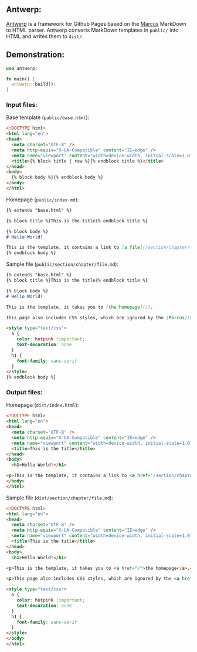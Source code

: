 ## Antwerp:
[Antwerp](https://crates.io/crates/antwerp) is a framework for Github Pages based on the [Marcus](https://crates.io/crates/marcus) MarkDown to HTML parser. Antwerp converts MarkDown templates in `public/` into HTML and writes them to `dist/`.

## Demonstration:

```rust
use antwerp;

fn main() {
  antwerp::build();
}
```

### Input files:

Base template (`public/base.html`):
```html
<!DOCTYPE html>
<html lang="en">
<head>
  <meta charset="UTF-8" />
  <meta http-equiv="X-UA-Compatible" content="IE=edge" />
  <meta name="viewport" content="width=device-width, initial-scale=1.0" />
  <title>{% block title | raw %}{% endblock title %}</title>
</head>
<body>
  {% block body %}{% endblock body %}
</body>
</html>
```

Homepage (`public/index.md`):
```markdown
{% extends "base.html" %}

{% block title %}This is the title{% endblock title %}

{% block body %}
# Hello World!

This is the template, it contains a link to [a file](/section/chapter/file.html) in the first chapter of a random section.
{% endblock body %}
```

Sample file (`public/section/chapter/file.md`):
```markdown
{% extends "base.html" %}
{% block title %}This is the title{% endblock title %}

{% block body %}
# Hello World!

This is the template, it takes you to [the homepage](/).

This page also includes CSS styles, which are ignored by the [Marcus](https://crates.io/crates/marcus) MarkDown to HTML converter.

<style type="text/css">
  a {
    color: hotpink !important;
    text-decoration: none
  }
  h1 {
    font-family: sans-serif
  }
</style>
{% endblock body %}
```

### Output files:

Homepage (`dist/index.html`):
```html
<!DOCTYPE html>
<html lang="en">
<head>
  <meta charset="UTF-8" />
  <meta http-equiv="X-UA-Compatible" content="IE=edge" />
  <meta name="viewport" content="width=device-width, initial-scale=1.0" />
  <title>This is the title</title>
</head>
<body>
  <h1>Hello World!</h1>

<p>This is the template, it contains a link to <a href="/section/chapter/file.html">a file</a> in the first chapter of a random section.</p>
</body>
</html>
```

Sample file (`dist/section/chapter/file.md`):
```html
<!DOCTYPE html>
<html lang="en">
<head>
  <meta charset="UTF-8" />
  <meta http-equiv="X-UA-Compatible" content="IE=edge" />
  <meta name="viewport" content="width=device-width, initial-scale=1.0" />
  <title>This is the title</title>
</head>
<body>
  <h1>Hello World!</h1>

<p>This is the template, it takes you to <a href="/">the homepage</a>.</p>

<p>This page also includes CSS styles, which are ignored by the <a href="https://crates.io/crates/marcus">Marcus</a> MarkDown to HTML converter.</p>

<style type="text/css">
  a {
    color: hotpink !important;
    text-decoration: none
  }
  h1 {
    font-family: sans-serif
  }
</style>
</body>
</html>
```
